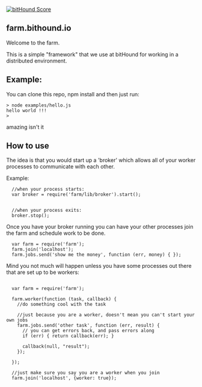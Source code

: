 [![bitHound Score](https://www.bithound.io/bithound/farm.bithound.io/badges/score.svg)](https://www.bithound.io/bithound/farm.bithound.io)

farm.bithound.io
----------------

Welcome to the farm.

This is a simple "framework" that we use at bitHound for working in a distributed environment.

Example:
-------

You can clone this repo, npm install and then just run:

```
> node examples/hello.js
hello world !!!
>
```
amazing isn't it

How to use
----------

The idea is that you would start up a 'broker' which allows all of your worker processes
to communicate with each other.

Example:

```
  //when your process starts:
  var broker = require('farm/lib/broker').start();


  //when your process exits:
  broker.stop();
```

Once you have your broker running you can have your other processes join the farm and
schedule work to be done.

```
  var farm = require('farm');
  farm.join('localhost');
  farm.jobs.send('show me the money', function (err, money) { });
```

Mind you not much will happen unless you have some processes out there that are set up to be workers:

```

  var farm = require('farm');

  farm.worker(function (task, callback) {
    //do something cool with the task

    //just because you are a worker, doesn't mean you can't start your own jobs
    farm.jobs.send('other task', function (err, result) {
      // you can get errors back, and pass errors along
      if (err) { return callback(err); }

      callback(null, "result");
    });
  
  });
  
  //just make sure you say you are a worker when you join
  farm.join('localhost', {worker: true});

```
